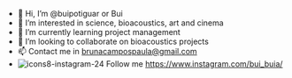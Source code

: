 - 👋 Hi, I’m @buipotiguar or Bui
- 👀 I’m interested in science, bioacoustics, art and cinema
- 🌱 I’m currently learning project management
- 💞️ I’m looking to collaborate on bioacoustics projects
- 📫 Contact me in brunacampospaula@gmail.com
- ![icons8-instagram-24](https://user-images.githubusercontent.com/62473195/155983670-92dd8d5f-4291-4f5b-a493-bf7af4293ca9.png) Follow me https://www.instagram.com/bui_buia/

<!---
buipotiguar/buipotiguar is a ✨ special ✨ repository because its `README.md` (this file) appears on your GitHub profile.
You can click the Preview link to take a look at your changes.
--->

